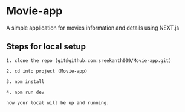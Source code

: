 # Movie-app
A simple application for movies information and details using NEXT.js
 
## Steps for local setup

    1. clone the repo (git@github.com:sreekanth009/Movie-app.git)
    
    2. cd into project (Movie-app)
    
    3. npm install
    
    4. npm run dev
    
    now your local will be up and running.
